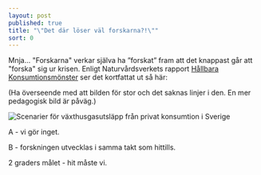 ```yaml
---
layout: post
published: true
title: "\"Det där löser väl forskarna?!\""
sort: 0
---
```





Mnja... "Forskarna" verkar själva ha ”forskat” fram att det knappast går att "forska" sig ur krisen. Enligt Naturvårdsverkets rapport [Hållbara Konsumtionsmönster](https://www.naturvardsverket.se/Documents/publikationer6400/978-91-620-6653-6.pdf?pid=14404) ser det kortfattat ut så här:

(Ha överseende med att bilden för stor och det saknas linjer i den. En mer pedagogisk bild är påväg.)

![Scenarier för växthusgasutsläpp från privat konsumtion i Sverige]({{site.baseurl}}/images/2gradersmålet.jpg)

A - vi gör inget.

B - forskningen utvecklas i samma takt som hittills.

2 graders målet - hit måste vi.

